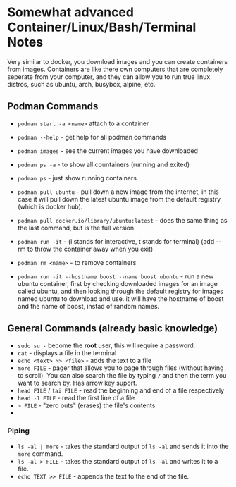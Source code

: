 # Somewhat advanced Container/Linux/Bash/Terminal Notes

Very similar to docker, you download images and you can create containers from images. Containers are like there own computers that are completely seperate from your computer, and they can allow you to run true linux distros, such as ubuntu, arch, busybox, alpine, etc.

## Podman Commands

* `podman start -a <name>` attach to a container

* `podman --help` - get help for all podman commands
* `podman images` - see the current images you have downloaded
* `podman ps -a` - to show all countainers (running and exited)
* `podman ps` - just show running containers
* `podman pull ubuntu` - pull down a new image from the internet, in this case it will pull down the latest ubuntu image from the default registry (which is docker hub).
* `podman pull docker.io/library/ubuntu:latest` - does the same thing as the last command, but is the full version
* `podman run -it` - (i stands for interactive, t stands for terminal) (add --rm to throw the container away when you exit)
* `podman rm <name>` - to remove containers
* `podman run -it --hostname boost --name boost ubuntu` - run a new ubuntu container, first by checking downloaded images for an image called ubuntu, and then looking through the default registry for images named ubuntu to download and use. it will have the hostname of boost and the name of boost, instad of random names.

## General Commands (already basic knowledge)

* `sudo su -` become the **root** user, this will require a password.
* `cat` - displays a file in the terminal
* `echo <text> >> <file>` - adds the text to a file
* `more FILE` - pager that allows you to page through files (without having to scroll). You can also search the file by typing `/` and then the term you want to search by. Has arrow key suport.
* `head FILE` / `tai FILE` - read the beginning and end of a file respectively
* `head -1 FILE` - read the first line of a file
* `> FILE` - "zero outs" (erases) the file's contents
* 

### Piping

* `ls -al | more` - takes the standard output of `ls -al` and sends it into the `more` command.
* `ls -al > FILE` - takes the standard output of `ls -al` and writes it to a file.
* `echo TEXT >> FILE` - appends the text to the end of the file.
